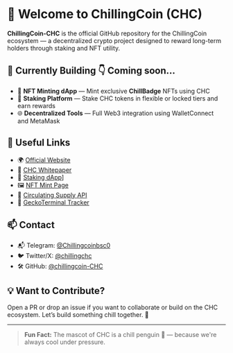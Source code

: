 # 👋 Welcome to ChillingCoin (CHC)

**ChillingCoin-CHC** is the official GitHub repository for the ChillingCoin ecosystem — a decentralized crypto project designed to reward long-term holders through staking and NFT utility.

## 🔧 Currently Building 👇 Coming soon...

- 🎨 **NFT Minting dApp** — Mint exclusive **ChillBadge** NFTs using CHC
- 🧊 **Staking Platform** — Stake CHC tokens in flexible or locked tiers and earn rewards
- 🌐 **Decentralized Tools** — Full Web3 integration using WalletConnect and MetaMask

## 🔗 Useful Links

- 🌍 [Official Website](https://chillingcoin.com)
- 📄 [CHC Whitepaper]((https://chilling-coin.gitbook.io/chc-whitepaper/))
- 🧊 [Staking dApp](https://chc-staking-dapp.vercel.app)]
- 🖼️ [NFT Mint Page](https://chillingcoin-chc.github.io/CHC-NFT-Mint/) 
- 🔁 [Circulating Supply API](https://chillingcoin.com/v1/supply.json)
- 🧠 [GeckoTerminal Tracker](https://www.geckoterminal.com/bsc/pools/0x349509b01de1874c63e36877d94ccbb76d0b2019)
  
## 📫 Contact

- 📬 Telegram: [@Chillingcoinbsc0](https://t.me/Chillingcoinbsc0)
- 🐦 Twitter/X: [@chillingchc](https://x.com/chillingchc)
- 🛠 GitHub: [@chillingcoin-CHC](https://github.com/chillingcoin-CHC)

## 💡 Want to Contribute?

Open a PR or drop an issue if you want to collaborate or build on the CHC ecosystem. Let’s build something chill together. 🐧

---

> **Fun Fact:** The mascot of CHC is a chill penguin 🐧 — because we're always cool under pressure.
